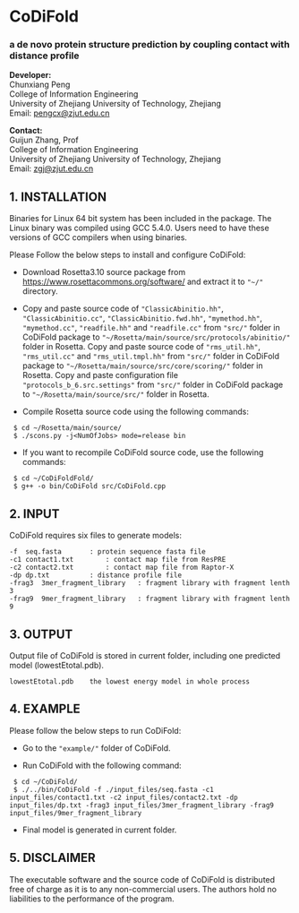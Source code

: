 # CoDiFold
### a de novo protein structure prediction by coupling contact with distance profile

**Developer:**   
                Chunxiang Peng  
                College of Information Engineering  
                University of Zhejiang University of Technology, Zhejiang  
                Email: pengcx@zjut.edu.cn  
		
**Contact:**  
                Guijun Zhang, Prof  
                College of Information Engineering  
                University of Zhejiang University of Technology, Zhejiang  
                Email: zgj@zjut.edu.cn  

## 1. INSTALLATION
Binaries for Linux 64 bit system has been included in the package. The Linux binary was compiled using GCC 5.4.0. Users need to have these versions of GCC compilers when using binaries.

Please Follow the below steps to install and configure CoDiFold:

- Download Rosetta3.10 source package from https://www.rosettacommons.org/software/ 
and extract it to ``"~/"`` directory.

- Copy and paste source code of ``"ClassicAbinitio.hh"``, ``"ClassicAbinitio.cc"``, ``"ClassicAbinitio.fwd.hh"``,  ``"mymethod.hh"``,  ``"mymethod.cc"``, ``"readfile.hh"`` and ``"readfile.cc"`` from ``"src/"`` folder in CoDiFold package to ``"~/Rosetta/main/source/src/protocols/abinitio/"`` folder in Rosetta. Copy and paste source code of ``"rms_util.hh"``, ``"rms_util.cc"`` and ``"rms_util.tmpl.hh"`` from ``"src/"`` folder in CoDiFold package to ``"~/Rosetta/main/source/src/core/scoring/"`` folder in Rosetta. Copy and paste configuration file ``"protocols_b_6.src.settings"`` from ``"src/"`` folder in CoDiFold package to ``"~/Rosetta/main/source/src/"`` folder in Rosetta.

- Compile Rosetta source code using the following commands:

```
 $ cd ~/Rosetta/main/source/
 $ ./scons.py -j<NumOfJobs> mode=release bin
```

- If you want to recompile CoDiFold source code, use the following commands:

```
 $ cd ~/CoDiFoldFold/
 $ g++ -o bin/CoDiFold src/CoDiFold.cpp
```
## 2. INPUT
CoDiFold requires six files to generate models:

	-f	seq.fasta		: protein sequence fasta file
	-c1	contact1.txt		: contact map file from ResPRE
	-c2	contact2.txt		: contact map file from Raptor-X
	-dp	dp.txt			: distance profile file
	-frag3	3mer_fragment_library	: fragment library with fragment lenth 3
	-frag9	9mer_fragment_library	: fragment library with fragment lenth 9

## 3. OUTPUT
Output file of CoDiFold is stored in current folder, including one predicted model (lowestEtotal.pdb).

	lowestEtotal.pdb	the lowest energy model in whole process

## 4. EXAMPLE
Please follow the below steps to run CoDiFold:

- Go to the ``"example/"`` folder of CoDiFold.
  
- Run CoDiFold with the following command:
  
```
 $ cd ~/CoDiFold/
 $ ./../bin/CoDiFold -f ./input_files/seq.fasta -c1 input_files/contact1.txt -c2 input_files/contact2.txt -dp input_files/dp.txt -frag3 input_files/3mer_fragment_library -frag9 input_files/9mer_fragment_library
```

- Final model is generated in current folder.

## 5. DISCLAIMER
The executable software and the source code of CoDiFold is distributed free of charge 
as it is to any non-commercial users. The authors hold no liabilities to the performance 
of the program.
